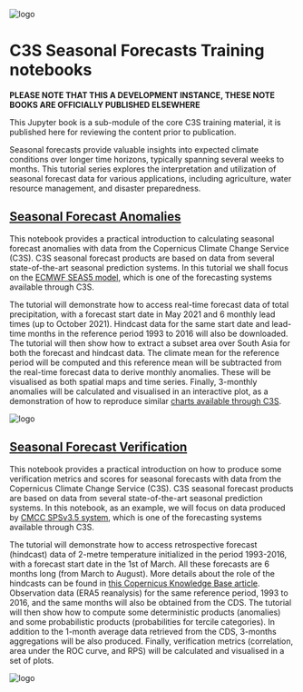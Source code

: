 ![logo](https://climate.copernicus.eu/sites/default/files/custom-uploads/branding/LogoLine_horizon_EC_Cop_ECMWF.png)

# C3S Seasonal Forecasts Training notebooks

**PLEASE NOTE THAT THIS A DEVELOPMENT INSTANCE, THESE NOTE BOOKS ARE OFFICIALLY PUBLISHED ELSEWHERE**

This Jupyter book is a sub-module of the core C3S training material, it is published here for reviewing the
content prior to publication.

Seasonal forecasts provide valuable insights into expected climate conditions over longer time horizons, typically spanning several weeks to months. This tutorial series explores the interpretation and utilization of seasonal forecast data for various applications, including agriculture, water resource management, and disaster preparedness.

## [Seasonal Forecast Anomalies](../notebooks/sf-anomalies/sf-anomalies.ipynb)

This notebook provides a practical introduction to calculating seasonal forecast anomalies with data from the Copernicus Climate Change Service (C3S). C3S seasonal forecast products are based on data from several state-of-the-art seasonal prediction systems. In this tutorial we shall focus on the [ECMWF SEAS5 model](https://confluence.ecmwf.int/display/CKB/Description+of+SEAS5+C3S+contribution), which is one of the forecasting systems available through C3S.

The tutorial will demonstrate how to access real-time forecast data of total precipitation, with a forecast start date in May 2021 and 6 monthly lead times (up to October 2021). Hindcast data for the same start date and lead-time months in the reference period 1993 to 2016 will also be downloaded. The tutorial will then show how to extract a subset area over South Asia for both the forecast and hindcast data. The climate mean for the reference period will be computed and this reference mean will be subtracted from the real-time forecast data to derive monthly anomalies. These will be visualised as both spatial maps and time series. Finally, 3-monthly anomalies will be calculated and visualised in an interactive plot, as a demonstration of how to reproduce similar [charts available through C3S](https://climate.copernicus.eu/charts/c3s_seasonal/).

![logo](./img/.png)

## [Seasonal Forecast Verification](../notebooks/sf-verification/sf-verification.ipynb)

This notebook provides a practical introduction on how to produce some verification metrics and scores for seasonal forecasts with data from the Copernicus Climate Change Service (C3S). C3S seasonal forecast products are based on data from several state-of-the-art seasonal prediction systems. In this notebook, as an example, we will focus on data produced by [CMCC SPSv3.5 system](https://confluence.ecmwf.int/display/CKB/Description+of+CMCC-CM2-v20191201+C3S+contribution), which is one of the forecasting systems available through C3S.

The tutorial will demonstrate how to access retrospective forecast (hindcast) data of 2-metre temperature initialized in the period 1993-2016, with a forecast start date in the 1st of March. All these forecasts are 6 months long (from March to August). More details about the role of the hindcasts can be found in [this Copernicus Knowledge Base article](https://confluence.ecmwf.int/display/CKB/Seasonal+forecasts+and+the+Copernicus+Climate+Change+Service). Observation data (ERA5 reanalysis) for the same reference period, 1993 to 2016, and the same months will also be obtained from the CDS. The tutorial will then show how to compute some deterministic products (anomalies) and some probabilistic products (probabilities for tercile categories). In addition to the 1-month average data retrieved from the CDS, 3-months aggregations will be also produced. Finally, verification metrics (correlation, area under the ROC curve, and RPS) will be calculated and visualised in a set of plots.

![logo](./img/.png)